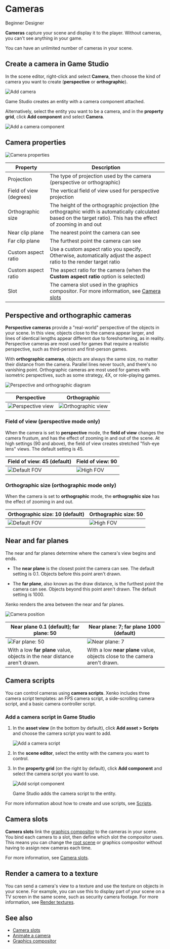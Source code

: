 # Cameras

<span class="label label-doc-level">Beginner</span>
<span class="label label-doc-audience">Designer</span>

**Cameras** capture your scene and display it to the player. Without cameras, you can't see anything in your game. 

You can have an unlimited number of cameras in your scene.

## Create a camera in Game Studio

In the scene editor, right-click and select **Camera**, then choose the kind of camera you want to create (**perspective** or **orthographic**).

![Add camera](media/add-camera.png)

Game Studio creates an entity with a camera component attached.

Alternatively, select the entity you want to be a camera, and in the **property grid**, click **Add component** and select **Camera**.

![Add a camera component](media/add-camera-component.png)

## Camera properties

![Camera properties](media/camera-properties.png)

| Property            | Description                                       
|---------------------|--------------------------------------------------
| Projection          | The type of projection used by the camera (perspective or orthographic)
| Field of view (degrees)      | The vertical field of view used for perspective projection
| Orthographic size   | The height of the orthographic projection (the orthographic width is automatically calculated based on the target ratio). This has the effect of zooming in and out
| Near clip plane     | The nearest point the camera can see
| Far clip plane      | The furthest point the camera can see
| Custom aspect ratio | Use a custom aspect ratio you specify.  Otherwise, automatically adjust the aspect ratio to the render target ratio
| Custom aspect ratio | The aspect ratio for the camera (when the **Custom aspect ratio** option is selected)
| Slot                | The camera slot used in the graphics compositor. For more information, see [Camera slots](camera-slots.md)

## Perspective and orthographic cameras

**Perspective cameras** provide a "real-world" perspective of the objects in your scene. In this view, objects close to the camera appear larger, and lines of identical lengths appear different due to foreshortening, as in reality. Perspective cameras are most used for games that require a realistic perspective, such as third-person and first-person games.

With **orthographic cameras**, objects are always the same size, no matter their distance from the camera. Parallel lines never touch, and there's no vanishing point. Orthographic cameras are most used for games with isometric perspectives, such as some strategy, 4X, or role-playing games.

![Perspective and orthographic diagram](../../game-studio/media/perspective-orthographic-diagram.png)

| Perspective  | Orthographic
|--------------|------------
| ![Perspective view](media/perspective-screenshot.png)| ![Orthographic view](media/orthographic-screenshot.png)

### Field of view (perspective mode only)

When the camera is set to **perspective** mode, the **field of view** changes the camera frustum, and has the effect of zooming in and out of the scene. At high settings (90 and above), the field of view creates stretched "fish-eye lens" views. The default setting is 45.

| Field of view: 45 (default) | Field of view: 90
|-----------------------------|------------------
| ![Default FOV](media/perspective-screenshot.png)| ![High FOV](media/90-degree-fov.png)

### Orthographic size (orthographic mode only)

When the camera is set to **orthographic** mode, the **orthographic size** has the effect of zooming in and out.

| Orthographic size: 10 (default) | Orthographic size: 50
|-----------------------------|------------------
| ![Default FOV](media/orthographic-size-10.png)| ![High FOV](media/orthographic-size-50.png)

## Near and far planes

The near and far planes determine where the camera's view begins and ends.

* The **near plane** is the closest point the camera can see. The default setting is 0.1. Objects before this point aren't drawn.

* The **far plane**, also known as the draw distance, is the furthest point the camera can see. Objects beyond this point aren't drawn. The default setting is 1000.

Xenko renders the area between the near and far planes.

![Camera position](../../get-started/media/camera-position.png)

| Near plane 0.1 (default); far plane: 50  | Near plane: 7; far plane 1000 (default)
|--------------------|------------------
| ![Far plane: 50](media/far-clip-50.png) | ![Near plane: 7](media/near-clip-7.png)
| With a low **far plane** value, objects in the near distance aren't drawn. | With a low **near plane** value, objects close to the camera aren't drawn.

## Camera scripts

You can control cameras using **camera scripts**. Xenko includes three camera script templates: an FPS camera script, a side-scrolling camera script, and a basic camera controller script.

### Add a camera script in Game Studio

1. In the **asset view** (in the bottom by default), click **Add asset > Scripts** and choose the camera script you want to add.

    ![Add a camera script](media/add-camera-script.png)

2. In the **scene editor**, select the entity with the camera you want to control.

3. In the **property grid** (on the right by default), click **Add component** and select the camera script you want to use.

    ![Add script component](media/add-camera-script-component.png)

    Game Studio adds the camera script to the entity.

For more information about how to create and use scripts, see [Scripts](../../scripts/index.md).

## Camera slots

**Camera slots** link the [graphics compositor](index.md) to the cameras in your scene. You bind each camera to a slot, then define which slot the compositor uses. This means you can change the [root scene](../../game-studio/manage-scenes.md) or graphics compositor without having to assign new cameras each time.

For more information, see [Camera slots](camera-slots.md).

## Render a camera to a texture

You can send a camera's view to a texture and use the texture on objects in your scene. For example, you can use this to display part of your scene on a TV screen in the same scene, such as security camera footage. For more information, see [Render textures](../graphics-compositor/render-textures.md).

## See also

* [Camera slots](camera-slots.md)
* [Animate a camera](animate-a-camera-with-a-model.md)
* [Graphics compositor](../graphics-compositor/index.md)